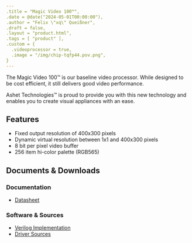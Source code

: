 ```yaml
---
.title = "Magic Video 100™",
.date = @date("2024-05-01T00:00:00"),
.author = "Felix \"xq\" Queißner",
.draft = false,
.layout = "product.html",
.tags = [ "product" ],
.custom = {
  .videoprocessor = true,
  .image = "/img/chip-tqfp44.pov.png",
}
---
```

<p>The Magic&nbsp;Video 100™ is our baseline video processor. While designed to be cost efficient, it still delivers good video performance.</p>

<p>Ashet&nbsp;Technologies™ is proud to provide you with this new technology and enables you to create visual appliances with an ease.</p>

<h2>Features</h2>

<ul>
  <li>Fixed output resolution of 400x300 pixels</li>
  <li>Dynamic virtual resolution between 1x1 and 400x300 pixels</li>
  <li>8 bit per pixel video buffer</li>
  <li>256 item hi-color palette (RGB565)</li>
</ul>

<h2>Documents &amp; Downloads</h2>

<h3>Documentation</h3>

<ul>
  <li><a href="">Datasheet</a></li>
</ul>

<h3>Software &amp; Sources</h3>

<ul>
  <li><a href="" target="_blank">Verilog Implementation</a></li>
  <li><a href="" target="_blank">Driver Sources</a></li>
</ul>